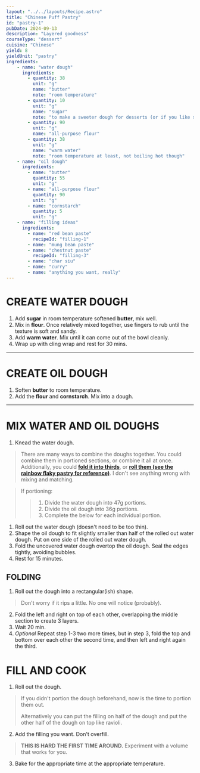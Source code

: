 ```yaml
---
layout: "../../layouts/Recipe.astro"
title: "Chinese Puff Pastry"
id: "pastry-1"
pubDate: 2024-09-13
description: "Layered goodness"
courseType: "dessert"
cuisine: "Chinese"
yield: 8
yieldUnit: "pastry"
ingredients:
    - name: "water dough"
      ingredients:
        - quantity: 38
          unit: "g"
          name: "butter"
          note: "room temperature"
        - quantity: 10
          unit: "g"
          name: "sugar"
          note: "to make a sweeter dough for desserts (or if you like sweet), add 3x the sugar"
        - quantity: 90
          unit: "g"
          name: "all-purpose flour"
        - quantity: 38
          unit: "g"
          name: "warm water"
          note: "room temperature at least, not boiling hot though"
    - name: "oil dough"
      ingredients:
        - name: "butter"
          quantity: 55
          unit: "g"
        - name: "all-purpose flour"
          quantity: 90
          unit: "g"
        - name: "cornstarch"
          quantity: 5
          unit: "g"
    - name: "filling ideas"
      ingredients:
        - name: "red bean paste"
          recipeId: "filling-1"
        - name: "mung bean paste"
        - name: "chestnut paste"
          recipeId: "filling-3"
        - name: "char siu"
        - name: "curry"
        - name: "anything you want, really"
---
```

# CREATE WATER DOUGH
1. Add **sugar** in room temperature softened **butter**, mix well.
2. Mix in **flour**. Once relatively mixed together, use fingers to rub until the texture is soft and sandy.
3. Add **warm water**. Mix until it can come out of the bowl cleanly. 
4. Wrap up with cling wrap and rest for 30 mins.
---
# CREATE OIL DOUGH
1. Soften **butter** to room temperature.
2. Add the **flour** and **cornstarch**. Mix into a dough.
---
# MIX WATER AND OIL DOUGHS
1. Knead the water dough.
> There are many ways to combine the doughs together. You could combine them in portioned sections, or combine it all at once. Additionally, you could **[fold it into thirds](#folding)**, or **[roll them (see the rainbow flaky pastry for reference)](./rainbow-flaky-mooncake)**. I don't see anything wrong with mixing and matching.

> If portioning:
>> 1. Divide the water dough into 47g portions.
>> 2. Divide the oil dough into 36g portions.
>> 3. Complete the below for each individual portion.

1. Roll out the water dough (doesn't need to be too thin).
2. Shape the oil dough to fit slightly smaller than half of the rolled out water dough. Put on one side of the rolled out water dough.
3. Fold the uncovered water dough overtop the oil dough. Seal the edges tightly, avoiding bubbles.
4. Rest for 15 minutes.

## FOLDING
1. Roll out the dough into a rectangular(ish) shape.
> Don't worry if it rips a little. No one will notice (probably).
2. Fold the left and right on top of each other, overlapping the middle section to create 3 layers.
3. Wait 20 min. 
4. *Optional* Repeat step 1-3 two more times, but in step 3, fold the top and bottom over each other the second time, and then left and right again the third.

# FILL AND COOK
1. Roll out the dough.
> If you didn't portion the dough beforehand, now is the time to portion them out.
>
> Alternatively you can put the filling on half of the dough and put the other half of the dough on top like ravioli.
2. Add the filling you want. Don't overfill.
> **THIS IS HARD THE FIRST TIME AROUND.** Experiment with a volume that works for you.
3. Bake for the appropriate time at the appropriate temperature.